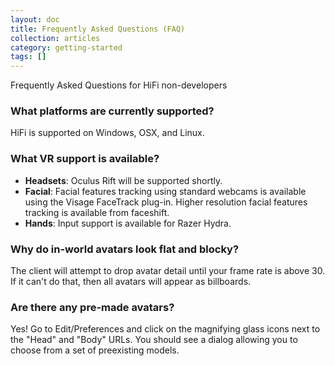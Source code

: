 ```yaml
---
layout: doc
title: Frequently Asked Questions (FAQ)
collection: articles
category: getting-started
tags: []
---
```


Frequently Asked Questions for HiFi non-developers

### What platforms are currently supported?
HiFi is supported on Windows, OSX, and Linux.

### What VR support is available?
- **Headsets**: Oculus Rift will be supported shortly.
- **Facial**: Facial features tracking using standard webcams is available using the Visage FaceTrack plug-in. Higher resolution facial features tracking is available from faceshift.   
- **Hands**: Input support is available for Razer Hydra.  

### Why do in-world avatars look flat and blocky?
The client will attempt to drop avatar detail until your frame rate is above 30. If it can't do that, then all avatars will appear as billboards.

### Are there any pre-made avatars?
Yes! Go to Edit/Preferences and click on the magnifying glass icons next to the "Head" and "Body" URLs. You should see a dialog allowing you to choose from a set of preexisting models.
